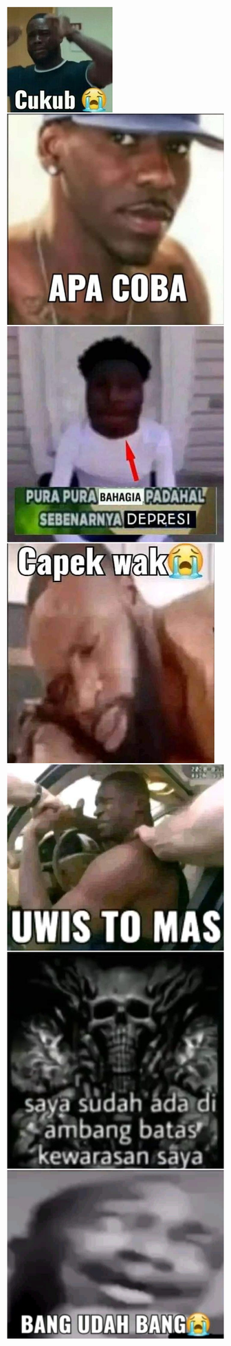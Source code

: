 <img src="./app/src/main/res/drawable-nodpi/cukup.jpeg" alt="Build Status">
<img src="./app/src/main/res/drawable-nodpi/apcoba.jpeg" alt="Build Status">
<img src="./app/src/main/res/drawable-nodpi/pura2bahagia.jpeg" alt="Build Status">
<img src="./app/src/main/res/drawable-nodpi/capekwak.jpeg" alt="Build Status">
<img src="./app/src/main/res/drawable-nodpi/uwistomas.jpeg" alt="Build Status">
<img src="./app/src/main/res/drawable-nodpi/ambangbatass.jpeg" alt="Build Status">
<img src="./app/src/main/res/drawable-nodpi/bgudahbg.jpeg" alt="Build Status">
